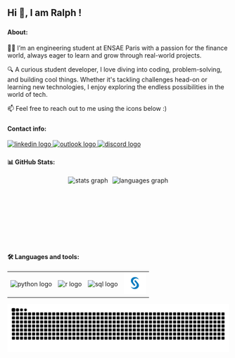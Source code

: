 <h2 align="left">Hi 👋, I am Ralph ! </h2>

###

<h4 align="left">About: </h4>

<p align="left">👨‍💻 I’m an engineering student at ENSAE Paris with a passion for the finance world, always eager to learn and grow through real-world projects.

🔍 A curious student developer, I love diving into coding, problem-solving, and building cool things. Whether it's tackling challenges head-on or learning new technologies, I enjoy exploring the endless possibilities in the world of tech.

📫 Feel free to reach out to me using the icons below :) </p>

###

<h4 align="left">Contact info: </h4>

<div align="left">
  <!-- LinkedIn link -->
  <a href="https://www.linkedin.com/in/ralph-nader" target="_blank">
    <img src="https://img.shields.io/static/v1?message=LinkedIn&logo=linkedin&label=&color=0077B5&logoColor=white&labelColor=&style=for-the-badge" height="35" alt="linkedin logo" />
  </a>
  
  <!-- Outlook email link -->
  <a href="mailto:ralph.nader@outlook.com" target="_blank">
    <img src="https://img.shields.io/static/v1?message=Outlook&logo=microsoft-outlook&label=&color=0078D4&logoColor=white&labelColor=&style=for-the-badge" height="35" alt="outlook logo" />
  </a>
  
  <!-- Discord link -->
  <a href="https://discord.com/users/hideon_" target="_blank">
    <img src="https://img.shields.io/static/v1?message=Discord&logo=discord&label=&color=7289DA&logoColor=white&labelColor=&style=for-the-badge" height="35" alt="discord logo" />
  </a>
</div>

###

<h4 align="left">📊 GitHub Stats: </h4>

<div align="center">
  <div style="display: flex; justify-content: center; align-items: center;">
    <!-- Dark theme for Stats, leaning towards greenish -->
    <img src="https://github-readme-stats.vercel.app/api?username=ralphndr&hide_title=false&hide_rank=false&show_icons=true&include_all_commits=true&count_private=true&disable_animations=false&theme=dark&locale=en&hide_border=false" height="150" alt="stats graph" style="margin-right: 10px;" />
    <!-- Dark theme for Languages -->
    <img src="https://github-readme-stats.vercel.app/api/top-langs?username=ralphndr&locale=en&hide_title=false&layout=compact&card_width=200&langs_count=5&theme=dark&hide_border=false" height="150" alt="languages graph" />
  </div>
</div>

###

<h4 align="left">🛠️ Languages and tools: </h4>

<table>
  <tr>
    <td><img src="https://cdn.jsdelivr.net/gh/devicons/devicon/icons/python/python-original.svg" height="50" alt="python logo" /></td>
    <td><img src="https://cdn.jsdelivr.net/gh/devicons/devicon/icons/r/r-original.svg" height="50" alt="r logo" /></td>
    <td><img src="https://cdn.jsdelivr.net/gh/devicons/devicon/icons/mysql/mysql-original.svg" height="50" alt="sql logo" /></td>
    <td><img src=".github/sas.jpg" height="50" alt="sas image" /></td>
  </tr>
</table>

<img alt="GitHub Snake" src="https://raw.githubusercontent.com/ralphndr/ralphndr/output/github-contribution-grid-snake.svg" />
